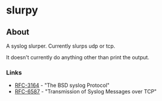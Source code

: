 slurpy
======

## About

A syslog slurper. Currently slurps udp or tcp.

It doesn't currently do anything other than print the output.

### Links

*   [RFC-3164](http://tools.ietf.org/html/rfc3164) - "The BSD syslog Protocol"
*   [RFC-6587](http://tools.ietf.org/html/rfc6587) - "Transmission of Syslog Messages over TCP"

